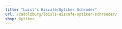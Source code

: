 ```yaml
---
title: "Loisl's Eiscafé;Optiker Schröder"
url: /cadolzburg/loisls-eiscafe-optiker-schroeder/
shop: Optiker
---
```

